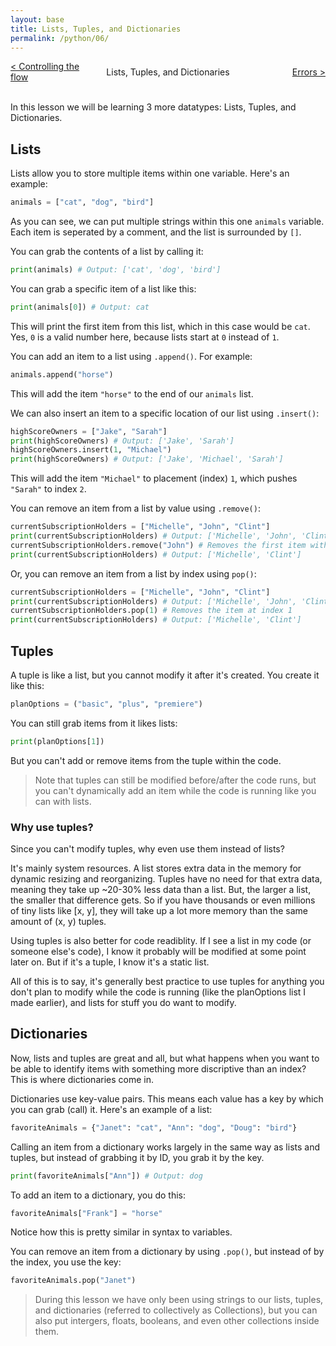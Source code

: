 ```yaml
---
layout: base
title: Lists, Tuples, and Dictionaries
permalink: /python/06/
---
```


<div style="display: grid; grid-template-columns: 1fr auto 1fr; align-items: center; width: 100%; text-align: center; gap: 1rem;">
  <div style="text-align: left; overflow-wrap: anywhere;">
    <a href="/python/05/">&lt; Controlling the flow</a>
  </div>
  <div style="justify-self: center;">
    Lists, Tuples, and Dictionaries
  </div>
  <div style="text-align: right; overflow-wrap: anywhere;">
    <a href="/python/07/">Errors &gt;</a>
  </div>
</div>
<br>

In this lesson we will be learning 3 more datatypes: Lists, Tuples, and Dictionaries.

## Lists

Lists allow you to store multiple items within one variable. Here's an example:

```python
animals = ["cat", "dog", "bird"]
```

As you can see, we can put multiple strings within this one `animals` variable. Each item is seperated by a comment, and the list is surrounded by `[]`.

You can grab the contents of a list by calling it:
```python
print(animals) # Output: ['cat', 'dog', 'bird']
```

You can grab a specific item of a list like this:
```python
print(animals[0]) # Output: cat
```

This will print the first item from this list, which in this case would be `cat`. Yes, `0` is a valid number here, because lists start at `0` instead of `1`.

You can add an item to a list using `.append()`. For example:
```python
animals.append("horse")
```

This will add the item `"horse"` to the end of our `animals` list.

We can also insert an item to a specific location of our list using `.insert()`:

```python
highScoreOwners = ["Jake", "Sarah"]
print(highScoreOwners) # Output: ['Jake', 'Sarah']
highScoreOwners.insert(1, "Michael")
print(highScoreOwners) # Output: ['Jake', 'Michael', 'Sarah']
```

This will add the item `"Michael"` to placement (index) `1`, which pushes `"Sarah"` to index `2`.

You can remove an item from a list by value using `.remove()`:
```python
currentSubscriptionHolders = ["Michelle", "John", "Clint"]
print(currentSubscriptionHolders) # Output: ['Michelle', 'John', 'Clint']
currentSubscriptionHolders.remove("John") # Removes the first item with a value of "John"
print(currentSubscriptionHolders) # Output: ['Michelle', 'Clint']
```

Or, you can remove an item from a list by index using `pop()`:

```python
currentSubscriptionHolders = ["Michelle", "John", "Clint"]
print(currentSubscriptionHolders) # Output: ['Michelle', 'John', 'Clint']
currentSubscriptionHolders.pop(1) # Removes the item at index 1
print(currentSubscriptionHolders) # Output: ['Michelle', 'Clint']
```

## Tuples
A tuple is like a list, but you cannot modify it after it's created. You create it like this:
```python
planOptions = ("basic", "plus", "premiere")
```

You can still grab items from it likes lists:

```python
print(planOptions[1])
```

But you can't add or remove items from the tuple within the code.

> Note that tuples can still be modified before/after the code runs, but you can't dynamically add an item while the code is running like you can with lists.

### Why use tuples?
Since you can't modify tuples, why even use them instead of lists?

It's mainly system resources. A list stores extra data in the memory for dynamic resizing and reorganizing. Tuples have no need for that extra data, meaning they take up ~20-30% less data than a list. But, the larger a list, the smaller that difference gets. So if you have thousands or even millions of tiny lists like [x, y], they will take up a lot more memory than the same amount of (x, y) tuples.

Using tuples is also better for code readiblity. If I see a list in my code (or someone else's code), I know it probably will be modified at some point later on. But if it's a tuple, I know it's a static list.

All of this is to say, it's generally best practice to use tuples for anything you don't plan to modify while the code is running (like the planOptions list I made earlier), and lists for stuff you do want to modify.

## Dictionaries
Now, lists and tuples are great and all, but what happens when you want to be able to identify items with something more discriptive than an index? This is where dictionaries come in.

Dictionaries use key-value pairs. This means each value has a key by which you can grab (call) it. Here's an example of a list:

```python
favoriteAnimals = {"Janet": "cat", "Ann": "dog", "Doug": "bird"}
```

Calling an item from a dictionary works largely in the same way as lists and tuples, but instead of grabbing it by ID, you grab it by the key.

```python
print(favoriteAnimals["Ann"]) # Output: dog
```

To add an item to a dictionary, you do this:

```python
favoriteAnimals["Frank"] = "horse"
```

Notice how this is pretty similar in syntax to variables.

You can remove an item from a dictionary by using `.pop()`, but instead of by the index, you use the key:

```python
favoriteAnimals.pop("Janet")
```

> During this lesson we have only been using strings to our lists, tuples, and dictionaries (referred to collectively as Collections), but you can also put intergers, floats, booleans, and even other collections inside them.